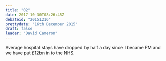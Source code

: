 ```yaml
---
title: "02"
date: 2017-10-30T08:26:45Z
debateid: "20151216"
prettydate: "16th December 2015"
draft: false
leader: "David Cameron"
---
```


Average hospital stays have dropped by half a day since I became PM and we have put £12bn in to the NHS.
